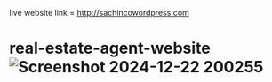 live website link = http://sachincowordpress.com
# real-estate-agent-website ![Screenshot 2024-12-22 200255](https://github.com/user-attachments/assets/b32b33b3-f20a-4902-b9c1-c091fe5fba05)
